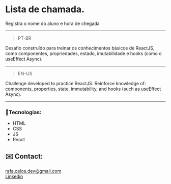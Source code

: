 # Lista de chamada.
<p>Registra o nome do aluno e hora de chegada</p>

--------------------
> PT-BR
<p>Desafio construído para treinar os conhecimentos básicos de ReactJS, como componentes, propriedades, estado, imutabilidade e hooks (como o useEffect Async).</p>

------------------

> EN-US
<p>Challenge developed to practice ReactJS. Reinforce knowledge of: components, properties, state, immutability, and hooks (such as useEffect Async).</p>

------------------

### 🦾Tecnologias:
- HTML
- CSS
- JS
- React

## ✉️ Contact:
<rafa.celos.dev@gmail.com></br>
<a target="_blank" href="https://www.linkedin.com/in/rafaeloliveiradev"> Linkedin </a>
